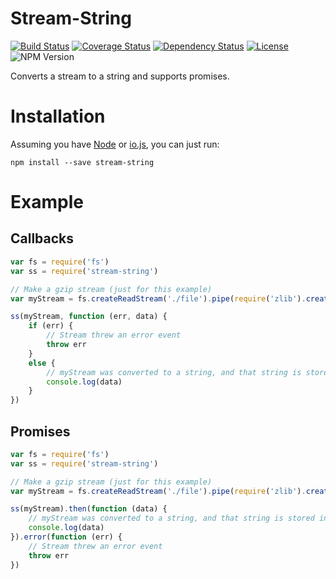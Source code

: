 # Stream-String

[![Build Status](https://img.shields.io/travis/jamescostian/stream-string.svg?style=flat)](https://travis-ci.org/jamescostian/stream-string)
[![Coverage Status](https://img.shields.io/coveralls/jamescostian/stream-string.svg?style=flat)](https://coveralls.io/r/jamescostian/stream-string?branch=master)
[![Dependency Status](https://img.shields.io/gemnasium/jamescostian/stream-string.svg?style=flat)](https://gemnasium.com/jamescostian/stream-string)
[![License](https://img.shields.io/npm/l/stream-string.svg?style=flat)](https://github.com/jamescostian/stream-string/blob/master/LICENSE)
![NPM Version](https://img.shields.io/npm/v/stream-string.svg)

Converts a stream to a string and supports promises.


# Installation

Assuming you have [Node](http://nodejs.org) or [io.js](http://iojs.org), you can just run:

```
npm install --save stream-string
```

# Example

## Callbacks

```js
var fs = require('fs')
var ss = require('stream-string')

// Make a gzip stream (just for this example)
var myStream = fs.createReadStream('./file').pipe(require('zlib').createGzip())

ss(myStream, function (err, data) {
	if (err) {
		// Stream threw an error event
		throw err
	}
	else {
		// myStream was converted to a string, and that string is stored in data
		console.log(data)
	}
})
```

## Promises

```js
var fs = require('fs')
var ss = require('stream-string')

// Make a gzip stream (just for this example)
var myStream = fs.createReadStream('./file').pipe(require('zlib').createGzip())

ss(myStream).then(function (data) {
	// myStream was converted to a string, and that string is stored in data
	console.log(data)
}).error(function (err) {
	// Stream threw an error event
	throw err
})
```

